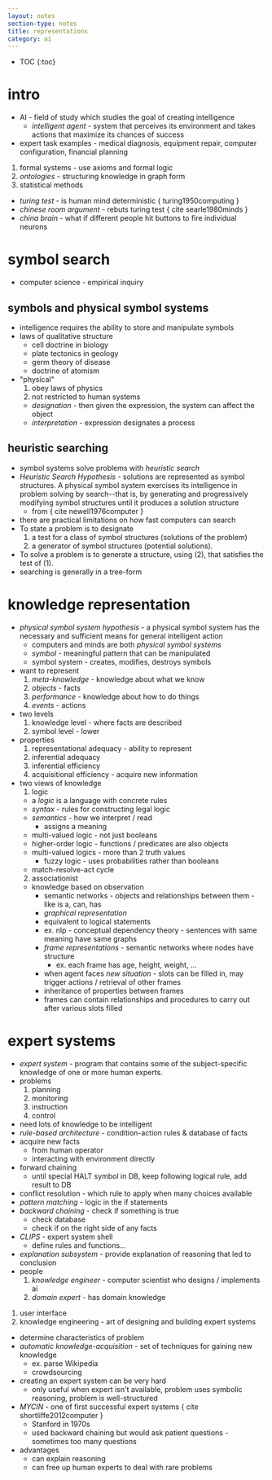 ```yaml
---
layout: notes
section-type: notes
title: representations
category: ai
---
```


* TOC
{:toc}
# intro

- AI - field of study which studies the goal of creating intelligence
  - *intelligent agent* - system that perceives its environment and takes actions that maximize its chances of success
- expert task examples - medical diagnosis, equipment repair, computer configuration, financial planning

1. formal systems - use axioms and formal logic
2. *ontologies* - structuring knowledge in graph form
3. statistical methods

- *turing test* - is human mind deterministic { turing1950computing }
- *chinese room argument* - rebuts turing test { cite searle1980minds }
- *china brain* - what if different people hit buttons to fire individual neurons

# symbol search

- computer science - empirical inquiry

## symbols and physical symbol systems
- intelligence requires the ability to store and manipulate symbols
- laws of qualitative structure
  - cell doctrine in biology
  - plate tectonics in geology
  - germ theory of disease
  - doctrine of atomism
- "physical"
  1. obey laws of physics
  2. not restricted to human systems
  - *designation* - then given the expression, the system can affect the object
  - *interpretation* - expression designates a process

## heuristic searching
- symbol systems solve problems with *heuristic search*
- *Heuristic Search Hypothesis* - solutions are represented as symbol structures. A physical symbol system exercises its intelligence in problem solving by search--that is, by generating and progressively modifying symbol structures until it produces a solution structure
    - from { cite newell1976computer }
- there are practical limitations on how fast computers can search
- To state a problem is to designate
    1. a test for a class of symbol structures (solutions of the problem)
    2. a generator of symbol structures (potential solutions). 
- To solve a problem is to generate a structure, using (2), that satisfies the test of (1).
- searching is generally in a tree-form

# knowledge representation

- *physical symbol system hypothesis* - a physical symbol system has the necessary and sufficient means for general intelligent action
  - computers and minds are both *physical symbol systems*
  - *symbol* - meaningful pattern that can be manipulated
  - symbol system - creates, modifies, destroys symbols
- want to represent
  1. *meta-knowledge* - knowledge about what we know
  2. *objects* - facts
  3. *performance* - knowledge about how to do things
  4. *events* - actions
- two levels
  1. knowledge level - where facts are described
  2. symbol level - lower
- properties
  1. representational adequacy - ability to represent
  2. inferential adequacy
  3. inferential efficiency
  4. acquisitional efficiency - acquire new information
- two views of knowledge
  1. logic
    - a *logic* is a language with concrete rules
    - *syntax* - rules for constructing legal logic
    - *semantics* - how we interpret / read
      - assigns a meaning
    - multi-valued logic - not just booleans
    - higher-order logic - functions / predicates are also objects
    - multi-valued logics - more than 2 truth values
      - fuzzy logic - uses probabilities rather than booleans
    - match-resolve-act cycle
  2. associationist
    - knowledge based on observation
      - semantic networks - objects and relationships between them		- like is a, can, has
      - *graphical representation*
      - equivalent to logical statements
      - ex. nlp - conceptual dependency theory - sentences with same meaning have same graphs
      - *frame representations* - semantic networks where nodes have structure
        - ex. each frame has age, height, weight, ...
      - when agent faces *new situation* - slots can be filled in, may trigger actions / retrieval of other frames
      - inheritance of properties between frames
      - frames can contain relationships and procedures to carry out after various slots filled

# expert systems
- *expert system* - program that contains some of the subject-specific knowledge of one or more human experts.
- problems
  1. planning
  2. monitoring
  3. instruction
  4. control
- need lots of knowledge to be intelligent
- *rule-based architecture* - condition-action rules & database of facts
- acquire new facts
  - from human operator
  - interacting with environment directly
- forward chaining
  - until special HALT symbol in DB, keep following logical rule, add result to DB
- conflict resolution - which rule to apply when many choices available
- *pattern matching* - logic in the if statements
- *backward chaining* - check if something is true
  - check database
  - check if on the right side of any facts
- *CLIPS* - expert system shell
  - define rules and functions...
- *explanation subsystem* - provide explanation of reasoning that led to conclusion
- people
  1. *knowledge engineer* - computer scientist who designs / implements ai
  2. *domain expert* - has domain knowledge
1. user interface
2. knowledge engineering - art of designing and building expert systems
  - determine characteristics of problem
  - *automatic knowledge-acquisition* - set of techniques for gaining new knowledge
    - ex. parse Wikipedia
    - crowdsourcing
- creating an expert system can be very hard
  - only useful when expert isn't available, problem uses symbolic reasoning, problem is well-structured
- *MYCIN* - one of first successful expert systems { cite shortliffe2012computer }
  - Stanford in 1970s
  - used backward chaining but would ask patient questions - sometimes too many questions
- advantages
  - can explain reasoning
  - can free up human experts to deal with rare problems